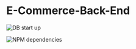 # E-Commerce-Back-End



![DB start up](https://user-images.githubusercontent.com/105595889/186249276-45da4306-95e2-40fe-863d-f7815b7dc20d.gif)



![NPM dependencies](https://user-images.githubusercontent.com/105595889/186788536-5d4adc5c-f7cf-46ef-bf90-e90387f24dfb.gif)
